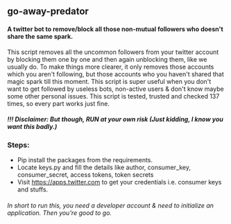 ## go-away-predator

#### A twitter bot to remove/block all those non-mutual followers who doesn't share the same spark.

This script removes all the uncommon followers from your twitter account by blocking them one by one and
then again unblocking them, like we usually do. To make things more clearer, it only removes those accounts
which you aren't following, but those accounts who you haven't shared that magic spark till this moment. This
script is super useful when you don't want to get followed by useless bots, non-active users & don't know maybe
some other personal issues. This script is tested, trusted and checked 137 times, so every part works just fine.

##### !!! Disclaimer: But though, RUN at your own risk (Just kidding, I know you want this badly.)

### Steps:

- Pip install the packages from the requirements.
- Locate keys.py and fill the details like author, consumer_key, consumer_secret, access tokens, token secrets
- Visit https://apps.twitter.com to get your credentials i.e. consumer keys and stuffs.

###### In short to run this, you need a developer account & need to initialize an application. Then you're good to go.
